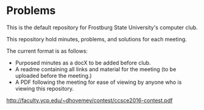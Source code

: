 # Problems
This is the default repository for Frostburg State University's computer club.

This repository hold minutes, problems, and solutions for each meeting.

The current format is as follows: 
* Purposed minutes as a docX to be added before club.
* A readme containing all links and material for the meeting (to be uploaded before the meeting.)
* A PDF following the meeting for ease of viewing by anyone who is viewing this repository.


http://faculty.ycp.edu/~dhovemey/contest/ccsce2016-contest.pdf

